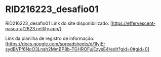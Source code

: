 # RID216223_desafio01
RID216223_desafio01
Link do site disponibilizado: [https://effervescent-pasca-af2623.netlify.app/]

Link da planilha de registro de informação: [https://docs.google.com/spreadsheets/d/1IyjE-sydBVFf6NoO3Lnah2MmBP8b-TGHROFujEzysE4/edit?gid=0#gid=0]
